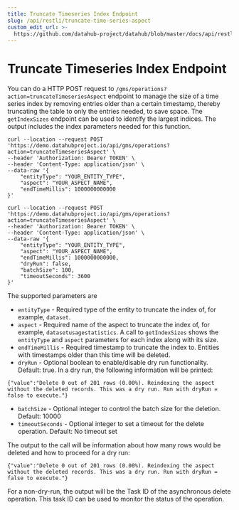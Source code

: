 ```yaml
---
title: Truncate Timeseries Index Endpoint
slug: /api/restli/truncate-time-series-aspect
custom_edit_url: >-
  https://github.com/datahub-project/datahub/blob/master/docs/api/restli/truncate-time-series-aspect.md
---
```

# Truncate Timeseries Index Endpoint

You can do a HTTP POST request to `/gms/operations?action=truncateTimeseriesAspect` endpoint to manage the size of a time series index by removing entries older than a certain timestamp, thereby truncating the table to only the entries needed, to save space. The `getIndexSizes` endpoint can be used to identify the largest indices. The output includes the index parameters needed for this function.

```
curl --location --request POST 'https://demo.datahubproject.io/api/gms/operations?action=truncateTimeseriesAspect' \
--header 'Authorization: Bearer TOKEN' \
--header 'Content-Type: application/json' \
--data-raw '{
    "entityType": "YOUR_ENTITY_TYPE",
    "aspect": "YOUR_ASPECT_NAME",
    "endTimeMillis": 1000000000000
}'

curl --location --request POST 'https://demo.datahubproject.io/api/gms/operations?action=truncateTimeseriesAspect' \
--header 'Authorization: Bearer TOKEN' \
--header 'Content-Type: application/json' \
--data-raw '{
    "entityType": "YOUR_ENTITY_TYPE",
    "aspect": "YOUR_ASPECT_NAME",
    "endTimeMillis": 1000000000000,
    "dryRun": false,
    "batchSize": 100,
    "timeoutSeconds": 3600
}'
```

The supported parameters are
- `entityType` - Required type of the entity to truncate the index of, for example, `dataset`. 
- `aspect` - Required name of the aspect to truncate the index of, for example, `datasetusagestatistics`. A call to `getIndexSizes` shows the `entityType` and `aspect` parameters for each index along with its size. 
- `endTimeMillis` - Required timestamp to truncate the index to. Entities with timestamps older than this time will be deleted. 
- `dryRun` - Optional boolean to enable/disable dry run functionality. Default: true. In a dry run, the following information will be printed:
```
{"value":"Delete 0 out of 201 rows (0.00%). Reindexing the aspect without the deleted records. This was a dry run. Run with dryRun = false to execute."}
```
- `batchSize` - Optional integer to control the batch size for the deletion. Default: 10000
- `timeoutSeconds` - Optional integer to set a timeout for the delete operation. Default: No timeout set

The output to the call will be information about how many rows would be deleted and how to proceed for a dry run: 
```
{"value":"Delete 0 out of 201 rows (0.00%). Reindexing the aspect without the deleted records. This was a dry run. Run with dryRun = false to execute."}
```
For a non-dry-run, the output will be the Task ID of the asynchronous delete operation. This task ID can be used to monitor the status of the operation.
